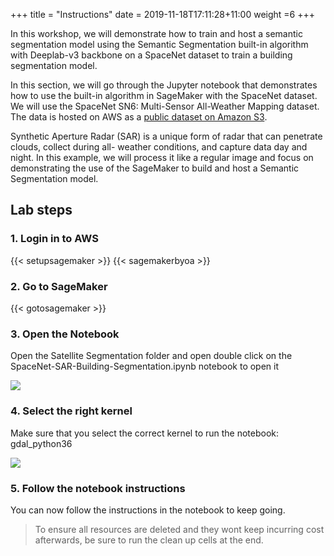 +++
title = "Instructions"
date = 2019-11-18T17:11:28+11:00
weight =6
+++

In this workshop, we will demonstrate how to train and host a semantic segmentation model using the Semantic 
Segmentation built-in algorithm with Deeplab-v3 backbone on a SpaceNet dataset to train a building segmentation model.

In this section, we will go through the Jupyter notebook that demonstrates how to use the built-in algorithm in SageMaker 
with the SpaceNet dataset. We will use the SpaceNet SN6: Multi-Sensor All-Weather Mapping dataset. The data is hosted on 
AWS as a [public dataset on Amazon S3](https://registry.opendata.aws/spacenet/). 

Synthetic Aperture Radar (SAR) is a unique form of radar that can penetrate clouds, collect during all- weather conditions, 
and capture data day and night. In this example, we will process it like a regular image and focus on demonstrating the use of 
the SageMaker to build and host a Semantic Segmentation model.

## Lab steps

### 1. Login in to AWS
{{< setupsagemaker >}}
{{< sagemakerbyoa >}}


### 2. Go to SageMaker
{{< gotosagemaker >}}


### 3. Open the Notebook
Open the Satellite Segmentation folder and open double click on the SpaceNet-SAR-Building-Segmentation.ipynb notebook to open it

![](/images/computer-vision-sagemaker/notebook.png)


### 4. Select the right kernel
Make sure that you select the correct kernel to run the notebook: gdal_python36

![](/images/computer-vision-sagemaker/kernel.png)


### 5. Follow the notebook instructions
You can now follow the instructions in the notebook to keep going.
> To ensure all resources are deleted and they wont keep incurring cost afterwards, be sure to run the clean up cells at the end.